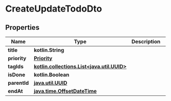 
# CreateUpdateTodoDto

## Properties
Name | Type | Description | Notes
------------ | ------------- | ------------- | -------------
**title** | **kotlin.String** |  |  [optional]
**priority** | [**Priority**](Priority.md) |  |  [optional]
**tagIds** | [**kotlin.collections.List&lt;java.util.UUID&gt;**](java.util.UUID.md) |  |  [optional]
**isDone** | **kotlin.Boolean** |  |  [optional]
**parentId** | [**java.util.UUID**](java.util.UUID.md) |  |  [optional]
**endAt** | [**java.time.OffsetDateTime**](java.time.OffsetDateTime.md) |  |  [optional]



